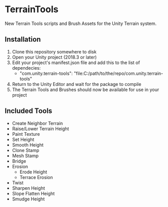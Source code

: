 # TerrainTools
New Terrain Tools scripts and Brush Assets for the Unity Terrain system.

## Installation
1. Clone this repository somewhere to disk
2. Open your Unity project (2018.3 or later)
3. Edit your project's manifest.json file and add this to the list of dependecies:
    - "com.unity.terrain-tools": "file:C:/path/to/the/repo/com.unity.terrain-tools"
4. Return to the Unity Editor and wait for the package to compile
5. The Terrain Tools and Brushes should now be available for use in your project

## Included Tools
- Create Neighbor Terrain
- Raise/Lower Terrain Height
- Paint Texture
- Set Height
- Smooth Height
- Clone Stamp
- Mesh Stamp
- Bridge
- Erosion
  - Erode Height
  - Terrace Erosion
- Twist
- Sharpen Height
- Slope Flatten Height
- Smudge Height

